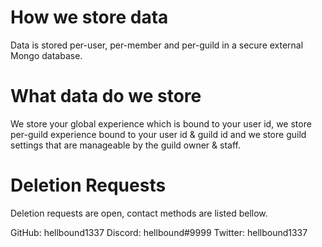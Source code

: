 # How we store data
Data is stored per-user, per-member and per-guild in a secure external Mongo database.

# What data do we store
We store your global experience which is bound to your user id, we store per-guild experience bound to your user id & guild id and we store guild settings that are manageable by the guild owner & staff.

# Deletion Requests
Deletion requests are open, contact methods are listed bellow.

GitHub: hellbound1337
Discord: hellbound#9999
Twitter: hellbound1337
